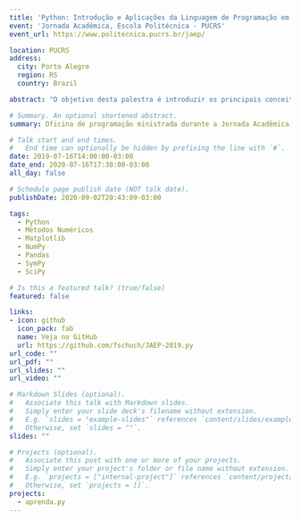 ```yaml
---
title: 'Python: Introdução e Aplicações da Linguagem de Programação em Engenharia'
event: 'Jornada Acadêmica, Escola Politécnica - PUCRS'
event_url: https://www.politecnica.pucrs.br/jaep/

location: PUCRS
address:
  city: Porto Alegre
  region: RS
  country: Brazil

abstract: "O objetivo desta palestra é introduzir os principais conceitos empregados em programação e Python, mais especificamente no contexto interativo da plataforma Jupyter Notebook. Além de demonstrar como solucionar diversos problemas de engenharia por meio de propostas computacionais. Para tanto, o material inclui uma breve revisão de conceitos fundamentais, estruturas de dados e as principais bibliotecas científicas disponíveis. Para maiores detalhes, pode-se consultar a documentação disponível ou mesmo as diversas leituras recomendadas que aparecem no decorrer do texto. Finalmente, a prática leva a perfeição, há uma série de exercícios propostos ao final do material, visando a fixação do conhecimento."

# Summary. An optional shortened abstract.
summary: Oficina de programação ministrada durante a Jornada Acadêmica, da Escola Politécnica - PUCRS.

# Talk start and end times.
#   End time can optionally be hidden by prefixing the line with `#`.
date: 2019-07-16T14:00:00-03:00
date_end: 2020-07-16T17:30:00-03:00
all_day: false

# Schedule page publish date (NOT talk date).
publishDate: 2020-09-02T20:43:09-03:00

tags:
  - Python
  - Métodos Numéricos
  - Matplotlib
  - NumPy
  - Pandas
  - SymPy
  - SciPy

# Is this a featured talk? (true/false)
featured: false

links:
- icon: github
  icon_pack: fab
  name: Veja no GitHub
  url: https://github.com/fschuch/JAEP-2019.py
url_code: ""
url_pdf: ""
url_slides: ""
url_video: ""

# Markdown Slides (optional).
#   Associate this talk with Markdown slides.
#   Simply enter your slide deck's filename without extension.
#   E.g. `slides = "example-slides"` references `content/slides/example-slides.md`.
#   Otherwise, set `slides = ""`.
slides: ""

# Projects (optional).
#   Associate this post with one or more of your projects.
#   Simply enter your project's folder or file name without extension.
#   E.g. `projects = ["internal-project"]` references `content/project/deep-learning/index.md`.
#   Otherwise, set `projects = []`.
projects:
  - aprenda.py
---
```

